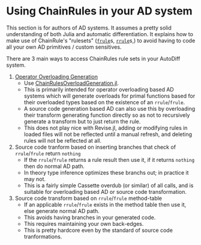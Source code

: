 # Using ChainRules in your AD system

This section is for authors of AD systems.
It assumes a pretty solid understanding of both Julia and automatic differentiation.
It explains how to make use of ChainRule's "rulesets" ([`frule`](@ref)s, [`rrule`](@ref)s,)
to avoid having to code all your own AD primitives / custom sensitives.

There are 3 main ways to access ChainRules rule sets in your AutoDiff system.

1. [Operator Overloading Generation](https://juliadiff.org/ChainRulesOverloadGeneration.jl/stable)
    - Use [ChainRulesOverloadGeneration.jl](https://github.com/JuliaDiff/ChainRulesOverloadGeneration.jl/).
    - This is primarily intended for operator overloading based AD systems which will generate overloads for primal functions based for their overloaded types based on the existence of an `rrule`/`frule`.
    - A source code generation based AD can also use this by overloading their transform generating function directly so as not to recursively generate a transform but to just return the rule.
    - This does not play nice with Revise.jl, adding or modifying rules in loaded files will not be reflected until a manual refresh, and deleting rules will not be reflected at all.
2. Source code tranform based on inserting branches that check of `rrule`/`frule` return `nothing`
    - If the `rrule`/`frule` returns a rule result then use it, if it returns `nothing` then do normal AD path.
    - In theory type inference optimizes these branchs out; in practice it may not.
    - This is a fairly simple Cassette overdub (or similar) of all calls, and is suitable for overloading based AD or source code transformation.
3. Source code transform based on `rrule`/`frule` method-table
    - If an applicable `rrule`/`frule` exists in the method table then use it, else generate normal AD path.
    - This avoids having branches in your generated code.
    - This requires maintaining your own back-edges.
    - This is pretty hardcore even by the standard of source code tranformations.
